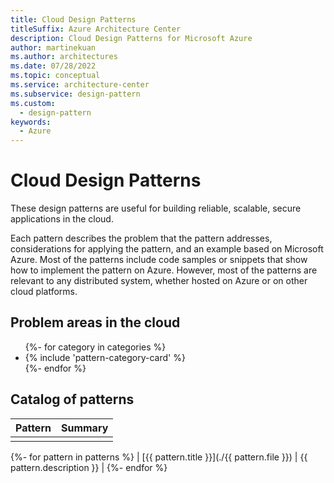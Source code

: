 ```yaml
---
title: Cloud Design Patterns
titleSuffix: Azure Architecture Center
description: Cloud Design Patterns for Microsoft Azure
author: martinekuan
ms.author: architectures
ms.date: 07/28/2022
ms.topic: conceptual
ms.service: architecture-center
ms.subservice: design-pattern
ms.custom:
  - design-pattern
keywords:
  - Azure
---
```


# Cloud Design Patterns

These design patterns are useful for building reliable, scalable, secure applications in the cloud.

Each pattern describes the problem that the pattern addresses, considerations for applying the pattern, and an example based on Microsoft Azure. Most of the patterns include code samples or snippets that show how to implement the pattern on Azure. However, most of the patterns are relevant to any distributed system, whether hosted on Azure or on other cloud platforms.

## Problem areas in the cloud

<!-- markdownlint-disable MD033 -->

<ul id="categories" class="panel">
{%- for category in categories %}
    <li>
    {% include 'pattern-category-card' %}
    </li>
{%- endfor %}
</ul>

<!-- markdownlint-enable MD033 -->

## Catalog of patterns

| Pattern | Summary |
|---------|---------|
|         |         |

{%- for pattern in patterns %}
| [{{ pattern.title }}](./{{ pattern.file }}) | {{ pattern.description }} |
{%- endfor %}
